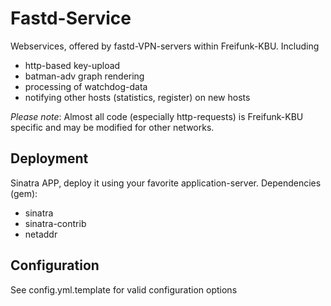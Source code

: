 # Fastd-Service
Webservices, offered by fastd-VPN-servers within Freifunk-KBU. Including

* http-based key-upload
* batman-adv graph rendering
* processing of watchdog-data
* notifying other hosts (statistics, register) on new hosts

_Please note_: Almost all code (especially http-requests) is Freifunk-KBU specific and may be modified for other networks.

## Deployment
Sinatra APP, deploy it using your favorite application-server. 
Dependencies (gem):
* sinatra
* sinatra-contrib
* netaddr

## Configuration
See config.yml.template for valid configuration options


